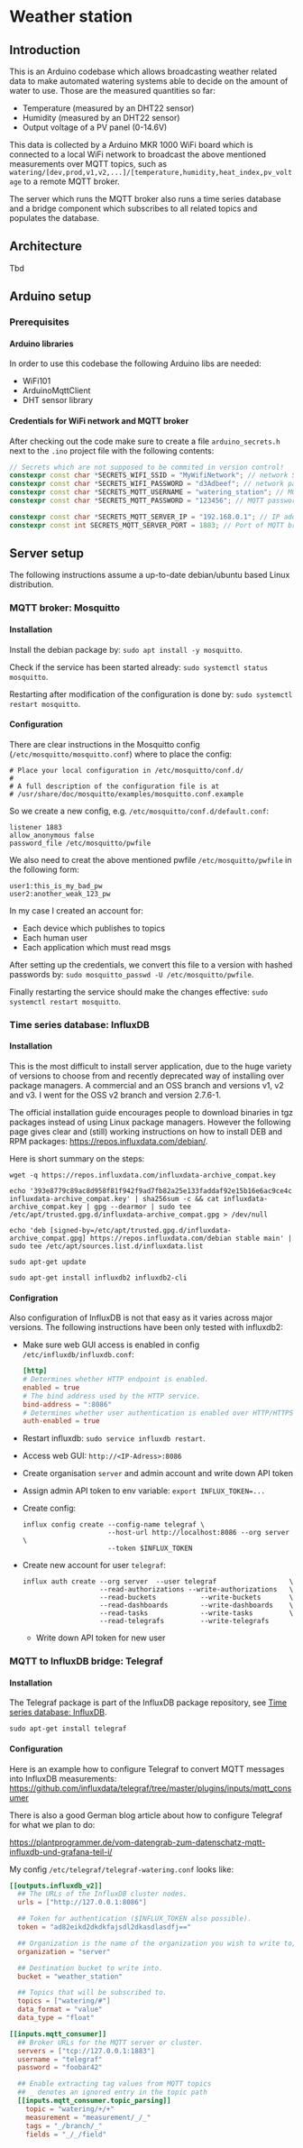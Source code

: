 # Weather station

## Introduction

This is an Arduino codebase which allows broadcasting weather related data to make automated watering systems able to decide on the amount of water to use.
Those are the measured quantities so far:

* Temperature (measured by an DHT22 sensor)
* Humidity (measured by an DHT22 sensor)
* Output voltage of a PV panel (0-14.6V)

This data is collected by a Arduino MKR 1000 WiFi board which is connected to a local WiFi network to broadcast the above mentioned measurements over MQTT topics, such as `watering/[dev,prod,v1,v2,...]/[temperature,humidity,heat_index,pv_voltage` to a remote MQTT broker.

The server which runs the MQTT broker also runs a time series database and a bridge component which subscribes to all related topics and populates the database.

## Architecture

Tbd

## Arduino setup

### Prerequisites

#### Arduino libraries

In order to use this codebase the following Arduino libs are needed:

* WiFi101
* ArduinoMqttClient
* DHT sensor library

#### Credentials for WiFi network and MQTT broker

After checking out the code make sure to create a file `arduino_secrets.h` next to the `.ino` project file with the following contents:

```cpp
// Secrets which are not supposed to be commited in version control!
constexpr const char *SECRETS_WIFI_SSID = "MyWifiNetwork"; // network SSID (name)
constexpr const char *SECRETS_WIFI_PASSWORD = "d3Adbeef"; // network password
constexpr const char *SECRETS_MQTT_USERNAME = "watering_station"; // MQTT username
constexpr const char *SECRETS_MQTT_PASSWORD = "123456"; // MQTT password

constexpr const char *SECRETS_MQTT_SERVER_IP = "192.168.0.1"; // IP address of the MQTT broker
constexpr const int SECRETS_MQTT_SERVER_PORT = 1883; // Port of MQTT broker
```

## Server setup

The following instructions assume a up-to-date debian/ubuntu based Linux distribution.

### MQTT broker: Mosquitto

#### Installation

Install the debian package by: `sudo apt install -y mosquitto`.

Check if the service has been started already: `sudo systemctl status mosquitto`.

Restarting after modification of the configuration is done by: `sudo systemctl restart mosquitto`.

#### Configuration

There are clear instructions in the Mosquitto config (`/etc/mosquitto/mosquitto.conf`) where to place the config:

```
# Place your local configuration in /etc/mosquitto/conf.d/
#
# A full description of the configuration file is at
# /usr/share/doc/mosquitto/examples/mosquitto.conf.example
```

So we create a new config, e.g. `/etc/mosquitto/conf.d/default.conf`:

```
listener 1883
allow_anonymous false
password_file /etc/mosquitto/pwfile
```

We also need to creat the above mentioned pwfile `/etc/mosquitto/pwfile` in the following form:

```
user1:this_is_my_bad_pw
user2:another_weak_123_pw
```

In my case I created an account for:

* Each device which publishes to topics
* Each human user
* Each application which must read msgs

After setting up the credentials, we convert this file to a version with hashed passwords by: `sudo mosquitto_passwd -U /etc/mosquitto/pwfile`.

Finally restarting the service should make the changes effective: `sudo systemctl restart mosquitto`.

### Time series database: InfluxDB

#### Installation

This is the most difficult to install server application, due to the huge variety of versions to choose from and recently deprecated way of installing over package managers.
A commercial and an OSS branch and versions v1, v2 and v3.
I went for the OSS v2 branch and version 2.7.6-1.

The official installation guide encourages people to download binaries in tgz packages instead of using Linux package managers.
However the following page gives clear and (still) working instructions on how to install DEB and RPM packages: <https://repos.influxdata.com/debian/>.

Here is short summary on the steps:

```
wget -q https://repos.influxdata.com/influxdata-archive_compat.key

echo '393e8779c89ac8d958f81f942f9ad7fb82a25e133faddaf92e15b16e6ac9ce4c influxdata-archive_compat.key' | sha256sum -c && cat influxdata-archive_compat.key | gpg --dearmor | sudo tee /etc/apt/trusted.gpg.d/influxdata-archive_compat.gpg > /dev/null

echo 'deb [signed-by=/etc/apt/trusted.gpg.d/influxdata-archive_compat.gpg] https://repos.influxdata.com/debian stable main' | sudo tee /etc/apt/sources.list.d/influxdata.list

sudo apt-get update

sudo apt-get install influxdb2 influxdb2-cli
```

#### Configration

Also configuration of InfluxDB is not that easy as it varies across major versions.
The following instructions have been only tested with influxdb2:

* Make sure web GUI access is enabled in config `/etc/influxdb/influxdb.conf`:

  ```toml
  [http]
  # Determines whether HTTP endpoint is enabled.
  enabled = true
  # The bind address used by the HTTP service.
  bind-address = ":8086"
  # Determines whether user authentication is enabled over HTTP/HTTPS.
  auth-enabled = true
  ```

* Restart influxdb: `sudo service influxdb restart`.
* Access web GUI: `http://<IP-Adress>:8086`
* Create organisation `server` and admin account and write down API token
* Assign admin API token to env variable: `export INFLUX_TOKEN=...`
* Create config:

  ```
  influx config create --config-name telegraf \
                       --host-url http://localhost:8086 --org server \
                       --token $INFLUX_TOKEN
  ```

* Create new account for user `telegraf`:

  ```
  influx auth create --org server  --user telegraf                  \
                     --read-authorizations --write-authorizations   \
                     --read-buckets           --write-buckets       \
                     --read-dashboards        --write-dashboards    \
                     --read-tasks             --write-tasks         \
                     --read-telegrafs         --write-telegrafs
  ```

  * Write down API token for new user

### MQTT to InfluxDB bridge: Telegraf

#### Installation

The Telegraf package is part of the InfluxDB package repository, see [Time series database: InfluxDB](#time-series-database-influxdb).

```
sudo apt-get install telegraf
```

#### Configuration

Here is an example how to configure Telegraf to convert MQTT messages into InfluxDB measurements:
<https://github.com/influxdata/telegraf/tree/master/plugins/inputs/mqtt_consumer>

There is also a good German blog article about how to configure Telegraf for what we plan to do:

<https://plantprogrammer.de/vom-datengrab-zum-datenschatz-mqtt-influxdb-und-grafana-teil-i/>

My config `/etc/telegraf/telegraf-watering.conf` looks like:

```toml
[[outputs.influxdb_v2]]
  ## The URLs of the InfluxDB cluster nodes.
  urls = ["http://127.0.0.1:8086"]

  ## Token for authentication ($INFLUX_TOKEN also possible).
  token = "ad82eikd2dkdkfajsdl2dkasdlasdfj=="

  ## Organization is the name of the organization you wish to write to; must exist.
  organization = "server"

  ## Destination bucket to write into.
  bucket = "weather_station"

  ## Topics that will be subscribed to.
  topics = ["watering/#"]
  data_format = "value"
  data_type = "float"

[[inputs.mqtt_consumer]]
  ## Broker URLs for the MQTT server or cluster.
  servers = ["tcp://127.0.0.1:1883"]
  username = "telegraf"
  password = "foobar42"

  ## Enable extracting tag values from MQTT topics
  ## _ denotes an ignored entry in the topic path
  [[inputs.mqtt_consumer.topic_parsing]]
    topic = "watering/+/+"
    measurement = "measurement/_/_"
    tags = "_/branch/_"
    fields = "_/_/field"
```
